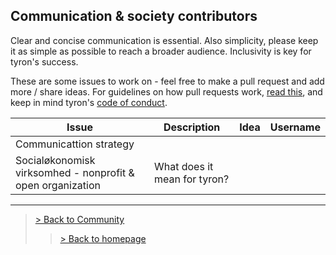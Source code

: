 ## Communication & society contributors
Clear and concise communication is essential. Also simplicity, please keep it as simple as possible to reach a broader audience. Inclusivity is key for tyron's success.

These are some issues to work on - feel free to make a pull request and add more / share ideas. For guidelines on how pull requests work, [read this](https://github.com/tyronNetwork/tyron/blob/master/CONTRIBUTING.md), and keep in mind tyron's [code of conduct](https://github.com/tyronNetwork/tyron/blob/master/CODE_OF_CONDUCT.md).

| Issue | Description | Idea | Username |
|---|---|---|---|
| Communicattion strategy |
| Socialøkonomisk virksomhed - nonprofit & open organization | What does it mean for tyron? |

---

> <a href="/community"> > Back to Community </a>
>> <a href="/"> > Back to homepage </a>
